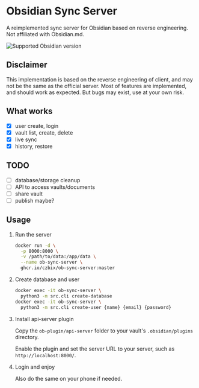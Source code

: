 # Obsidian Sync Server
A reimplemented sync server for Obsidian based on reverse engineering.
Not affiliated with Obsidian.md.

![Supported Obsidian version](https://img.shields.io/badge/dynamic/json?url=https%3A%2F%2Fraw.githubusercontent.com%2FCzBiX%2Fob-sync-server%2Fmaster%2Fob-plugin%2Fapi-server%2Fmanifest.json&query=minAppVersion&logo=obsidian&label=Obsidian&color=rebeccapurple)

## Disclaimer
This implementation is based on the reverse engineering of client, and may not be the same as the official server.
Most of features are implemented, and should work as expected.
But bugs may exist, use at your own risk.

## What works
- [x] user create, login
- [x] vault list, create, delete
- [x] live sync
- [x] history, restore

## TODO
- [ ] database/storage cleanup
- [ ] API to access vaults/documents
- [ ] share vault
- [ ] publish maybe?

## Usage

1. Run the server
   ```bash
   docker run -d \
     -p 8000:8000 \
     -v /path/to/data:/app/data \
     --name ob-sync-server \
     ghcr.io/czbix/ob-sync-server:master
   ```
2. Create database and user
   ```bash
   docker exec -it ob-sync-server \
     python3 -m src.cli create-database
   docker exec -it ob-sync-server \
     python3 -m src.cli create-user {name} {email} {password}
   ```

3. Install api-server plugin

    Copy the `ob-plugin/api-server` folder to your vault's `.obsidian/plugins` directory.

    Enable the plugin and set the server URL to your server, such as `http://localhost:8000/`.

4. Login and enjoy

   Also do the same on your phone if needed.